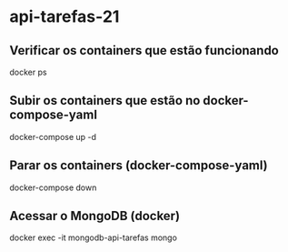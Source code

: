 # api-tarefas-21

## Verificar os containers que estão funcionando 
docker ps

## Subir os containers que estão no docker-compose-yaml
docker-compose up -d

## Parar os containers (docker-compose-yaml)
docker-compose down

## Acessar o MongoDB (docker)
docker exec -it mongodb-api-tarefas mongo